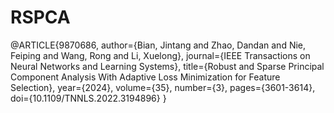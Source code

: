# RSPCA
@ARTICLE{9870686,
  author={Bian, Jintang and Zhao, Dandan and Nie, Feiping and Wang, Rong and Li, Xuelong},
  journal={IEEE Transactions on Neural Networks and Learning Systems}, 
  title={Robust and Sparse Principal Component Analysis With Adaptive Loss Minimization for Feature Selection}, 
  year={2024},
  volume={35},
  number={3},
  pages={3601-3614},
  doi={10.1109/TNNLS.2022.3194896}
}